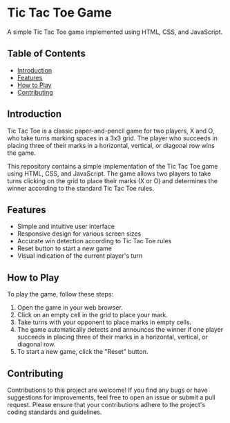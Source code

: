 # Tic Tac Toe Game

A simple Tic Tac Toe game implemented using HTML, CSS, and JavaScript.

## Table of Contents

- [Introduction](#introduction)
- [Features](#features)
- [How to Play](#how-to-play)
- [Contributing](#contributing)

## Introduction

Tic Tac Toe is a classic paper-and-pencil game for two players, X and O, who take turns marking spaces in a 3x3 grid. The player who succeeds in placing three of their marks in a horizontal, vertical, or diagonal row wins the game.

This repository contains a simple implementation of the Tic Tac Toe game using HTML, CSS, and JavaScript. The game allows two players to take turns clicking on the grid to place their marks (X or O) and determines the winner according to the standard Tic Tac Toe rules.

## Features

- Simple and intuitive user interface
- Responsive design for various screen sizes
- Accurate win detection according to Tic Tac Toe rules
- Reset button to start a new game
- Visual indication of the current player's turn


## How to Play

To play the game, follow these steps:

1. Open the game in your web browser.
2. Click on an empty cell in the grid to place your mark.
3. Take turns with your opponent to place marks in empty cells.
4. The game automatically detects and announces the winner if one player succeeds in placing three of their marks in a horizontal, vertical, or diagonal row.
5. To start a new game, click the "Reset" button.

## Contributing

Contributions to this project are welcome! If you find any bugs or have suggestions for improvements, feel free to open an issue or submit a pull request. Please ensure that your contributions adhere to the project's coding standards and guidelines.


